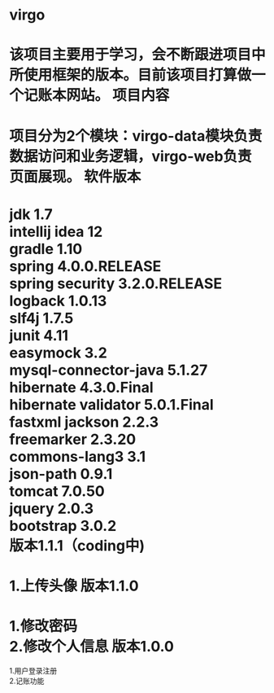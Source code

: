 virgo
=====
该项目主要用于学习，会不断跟进项目中所使用框架的版本。目前该项目打算做一个记账本网站。
项目内容
=====
项目分为2个模块：virgo-data模块负责数据访问和业务逻辑，virgo-web负责页面展现。
软件版本
=====
jdk 1.7<br/>
intellij idea 12<br/>
gradle 1.10<br/>
spring 4.0.0.RELEASE<br/>
spring security 3.2.0.RELEASE<br/>
logback 1.0.13<br/>
slf4j 1.7.5<br/>
junit 4.11<br/>
easymock 3.2<br/>
mysql-connector-java 5.1.27<br/>
hibernate 4.3.0.Final<br/>
hibernate validator 5.0.1.Final<br/>
fastxml jackson 2.2.3<br/>
freemarker 2.3.20<br/>
commons-lang3 3.1<br/>
json-path 0.9.1<br/>
tomcat 7.0.50<br/>
jquery 2.0.3<br/>
bootstrap 3.0.2<br/>
版本1.1.1（coding中)
=====
1.上传头像
版本1.1.0
=====
1.修改密码<br/>
2.修改个人信息
版本1.0.0
=====
1.用户登录注册<br/>
2.记账功能<br/>
